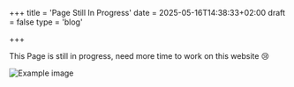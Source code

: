 +++
title = 'Page Still In Progress'
date = 2025-05-16T14:38:33+02:00
draft = false
type = 'blog'

+++

This Page is still in progress, need more time to work on this website 😢

![Example image](/image/blog/catto.jpg)